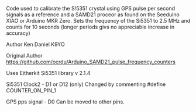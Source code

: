 Code used to calibrate the S!5351 crystal using GPS pulse per second signals as a reference and a SAMD21 proceor
as found on the Seeduino XIAO or Arduino MKR Zero.
Sets the frequency of the Si5351 to 2.5 MHz and counts for 10 seconds (longer periods givs no appreciable
increase in accuracy)

Author Ken Daniel K9YO

Original Author https://github.com/ocrdu/Arduino_SAMD21_pulse_frequency_counters

Uses Eitherkit Si5351 library v 2.1.4 

Si5351 Clock2 - D1 or D12 (only) Changed by commenting #define COUNTER_ON_PIN_1 

GPS pps signal - D0  Can be moved to other pins.
